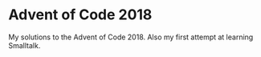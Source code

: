 # Advent of Code 2018

My solutions to the Advent of Code 2018.
Also my first attempt at learning Smalltalk.
